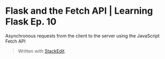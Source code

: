 # Flask and the Fetch API | Learning Flask Ep. 10

Asynchronous requests from the client to the server using the JavaScript Fetch API


> Written with [StackEdit](https://pythonise.com/series/learning-flask/flask-and-fetch-api).
<!--stackedit_data:
eyJoaXN0b3J5IjpbLTE1MTkyNzc0MDhdfQ==
-->